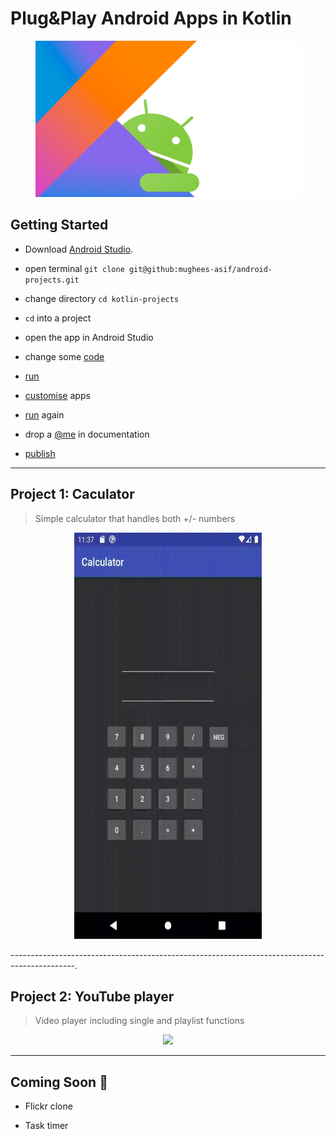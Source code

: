 # Plug&Play Android Apps in Kotlin

<p align="center">
  <img width="425" height="250" src="/media/header.png">
</p>

## Getting Started

* Download <a href="https://developer.android.com/studio">Android Studio</a>.   

* open terminal ```git clone git@github:mughees-asif/android-projects.git```

* change directory ```cd kotlin-projects``` 

* `cd` into a project 

* open the app in Android Studio

* change some <a href="https://kotlinlang.org/docs/reference/">code</a>

* <a href="https://developer.android.com/studio/run/emulator">run</a> 

* <a href="https://developer.android.com/design">customise</a> apps

* <a href="https://developer.android.com/studio/run/emulator">run</a> again

* drop a <a href="https://github.com/mughees-asif">@me</a> in documentation 

* <a href="https://firebase.google.com/docs/android/setup">publish</a>

----------------------------------------------------------------------------------------------

## Project 1: Caculator 

> Simple calculator that handles both +/- numbers

<p align="center">
  <img width="300" height="650" src="/media/calculator.gif">
</p>

----------------------------------------------------------------------------------------------.

## Project 2: YouTube player

> Video player including single and playlist functions

<p align="center">
  <img src="/media/youtube.gif">
</p>

----------------------------------------------------------------------------------------------

## Coming Soon :crossed_fingers:

* Flickr clone 

* Task timer